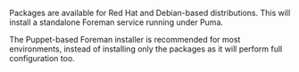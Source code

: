 
Packages are available for Red Hat and Debian-based distributions.  This will install a standalone Foreman service running under Puma.

The Puppet-based Foreman installer is recommended for most environments, instead of installing only the packages as it will perform full configuration too.
